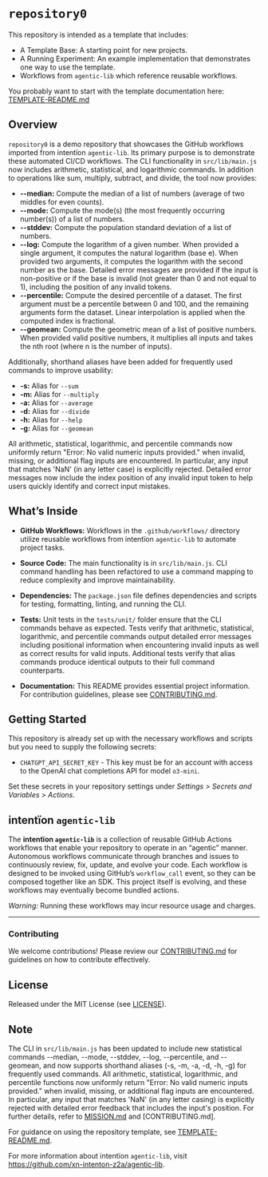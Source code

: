 # `repository0`

This repository is intended as a template that includes:
* A Template Base: A starting point for new projects.
* A Running Experiment: An example implementation that demonstrates one way to use the template.
* Workflows from `agentic‑lib` which reference reusable workflows.

You probably want to start with the template documentation here: [TEMPLATE-README.md](https://github.com/xn-intenton-z2a/agentic-lib/blob/main/TEMPLATE-README.md)

## Overview
`repository0` is a demo repository that showcases the GitHub workflows imported from intentïon `agentic‑lib`. Its primary purpose is to demonstrate these automated CI/CD workflows. The CLI functionality in `src/lib/main.js` now includes arithmetic, statistical, and logarithmic commands. In addition to operations like sum, multiply, subtract, and divide, the tool now provides:

- **--median:** Compute the median of a list of numbers (average of two middles for even counts).
- **--mode:** Compute the mode(s) (the most frequently occurring number(s)) of a list of numbers.
- **--stddev:** Compute the population standard deviation of a list of numbers.
- **--log:** Compute the logarithm of a given number. When provided a single argument, it computes the natural logarithm (base e). When provided two arguments, it computes the logarithm with the second number as the base. Detailed error messages are provided if the input is non-positive or if the base is invalid (not greater than 0 and not equal to 1), including the position of any invalid tokens.
- **--percentile:** Compute the desired percentile of a dataset. The first argument must be a percentile between 0 and 100, and the remaining arguments form the dataset. Linear interpolation is applied when the computed index is fractional.
- **--geomean:** Compute the geometric mean of a list of positive numbers. When provided valid positive numbers, it multiplies all inputs and takes the nth root (where n is the number of inputs).

Additionally, shorthand aliases have been added for frequently used commands to improve usability:
- **-s:** Alias for `--sum`
- **-m:** Alias for `--multiply`
- **-a:** Alias for `--average`
- **-d:** Alias for `--divide`
- **-h:** Alias for `--help`
- **-g:** Alias for `--geomean`

All arithmetic, statistical, logarithmic, and percentile commands now uniformly return "Error: No valid numeric inputs provided." when invalid, missing, or additional flag inputs are encountered. In particular, any input that matches 'NaN' (in any letter case) is explicitly rejected. Detailed error messages now include the index position of any invalid input token to help users quickly identify and correct input mistakes.

## What’s Inside

- **GitHub Workflows:**
  Workflows in the `.github/workflows/` directory utilize reusable workflows from intentïon `agentic‑lib` to automate project tasks.

- **Source Code:**
  The main functionality is in `src/lib/main.js`. CLI command handling has been refactored to use a command mapping to reduce complexity and improve maintainability.

- **Dependencies:**
  The `package.json` file defines dependencies and scripts for testing, formatting, linting, and running the CLI.

- **Tests:**
  Unit tests in the `tests/unit/` folder ensure that the CLI commands behave as expected. Tests verify that arithmetic, statistical, logarithmic, and percentile commands output detailed error messages including positional information when encountering invalid inputs as well as correct results for valid inputs. Additional tests verify that alias commands produce identical outputs to their full command counterparts.

- **Documentation:**
  This README provides essential project information. For contribution guidelines, please see [CONTRIBUTING.md](./CONTRIBUTING.md).

## Getting Started

This repository is already set up with the necessary workflows and scripts but you need to supply the following secrets:
- `CHATGPT_API_SECRET_KEY` - This key must be for an account with access to the OpenAI chat completions API for model `o3-mini`.

Set these secrets in your repository settings under *Settings > Secrets and Variables > Actions*.

## intentïon `agentic‑lib`

The **intentïon `agentic‑lib`** is a collection of reusable GitHub Actions workflows that enable your repository to operate in an “agentic” manner. Autonomous workflows communicate through branches and issues to continuously review, fix, update, and evolve your code. Each workflow is designed to be invoked using GitHub’s `workflow_call` event, so they can be composed together like an SDK. This project itself is evolving, and these workflows may eventually become bundled actions.

*Warning:* Running these workflows may incur resource usage and charges.

---

### Contributing

We welcome contributions! Please review our [CONTRIBUTING.md](./CONTRIBUTING.md) for guidelines on how to contribute effectively.

## License

Released under the MIT License (see [LICENSE](./LICENSE)).

## Note

The CLI in `src/lib/main.js` has been updated to include new statistical commands --median, --mode, --stddev, --log, --percentile, and --geomean, and now supports shorthand aliases (-s, -m, -a, -d, -h, -g) for frequently used commands. All arithmetic, statistical, logarithmic, and percentile functions now uniformly return "Error: No valid numeric inputs provided." when invalid, missing, or additional flag inputs are encountered. In particular, any input that matches 'NaN' (in any letter casing) is explicitly rejected with detailed error feedback that includes the input's position. For further details, refer to [MISSION.md](./MISSION.md) and [CONTRIBUTING.md].

For guidance on using the repository template, see [TEMPLATE-README.md](https://github.com/xn-intenton-z2a/agentic-lib/blob/main/TEMPLATE-README.md).

For more information about intentïon `agentic‑lib`, visit https://github.com/xn-intenton-z2a/agentic-lib.
